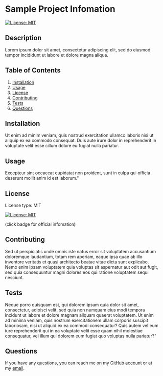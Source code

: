 
# Sample Project Infomation

[![License: MIT](https://img.shields.io/badge/License-MIT-yellow.svg)](https://opensource.org/licenses/MIT)
    
## Description
    
Lorem ipsum dolor sit amet, consectetur adipiscing elit, sed do eiusmod tempor incididunt ut labore et dolore magna aliqua.
    
## Table of Contents
    
1. [Installation](#installation)
2. [Usage](#usage)
3. [License](#license)
4. [Contributing](#contributing)
5. [Tests](#tests)
6. [Questions](#questions)
    
## Installation
    
Ut enim ad minim veniam, quis nostrud exercitation ullamco laboris nisi ut aliquip ex ea commodo consequat. Duis aute irure dolor in reprehenderit in voluptate velit esse cillum dolore eu fugiat nulla pariatur.
    
## Usage

Excepteur sint occaecat cupidatat non proident, sunt in culpa qui officia deserunt mollit anim id est laborum."

## License

License type: MIT

[![License: MIT](https://img.shields.io/badge/License-MIT-yellow.svg)](https://opensource.org/licenses/MIT)

(click badge for official infomation)

## Contributing

Sed ut perspiciatis unde omnis iste natus error sit voluptatem accusantium doloremque laudantium, totam rem aperiam, eaque ipsa quae ab illo inventore veritatis et quasi architecto beatae vitae dicta sunt explicabo. Nemo enim ipsam voluptatem quia voluptas sit aspernatur aut odit aut fugit, sed quia consequuntur magni dolores eos qui ratione voluptatem sequi nesciunt.

## Tests

Neque porro quisquam est, qui dolorem ipsum quia dolor sit amet, consectetur, adipisci velit, sed quia non numquam eius modi tempora incidunt ut labore et dolore magnam aliquam quaerat voluptatem. Ut enim ad minima veniam, quis nostrum exercitationem ullam corporis suscipit laboriosam, nisi ut aliquid ex ea commodi consequatur? Quis autem vel eum iure reprehenderit qui in ea voluptate velit esse quam nihil molestiae consequatur, vel illum qui dolorem eum fugiat quo voluptas nulla pariatur?"

## Questions

If you have any questions, you can reach me on my [GitHub account](https://github.com/ClaytonMcintosh) or at my [email](mailto:claymcintosh@gmail.com).
